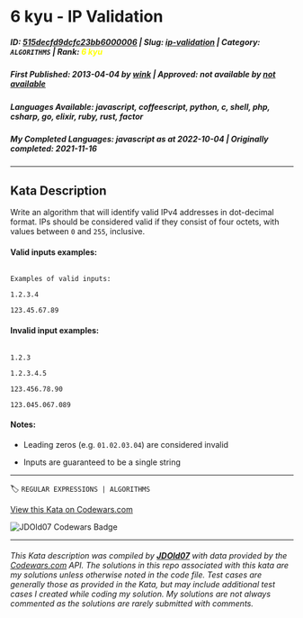 # 6 kyu - IP Validation

##### **ID**: [515decfd9dcfc23bb6000006](https://www.codewars.com/kata/515decfd9dcfc23bb6000006) | **Slug**: [ip-validation](https://www.codewars.com/kata/515decfd9dcfc23bb6000006) | **Category**: `ALGORITHMS` | **Rank**: <span style="color:yellow">6 kyu</span>

##### **First Published**: 2013-04-04 ***by*** [wink](https://www.codewars.com/users/wink) | **Approved**: *not available* ***by*** [*not available*](*https://www.codewars.com*)

##### **Languages Available**: javascript, coffeescript, python, c, shell, php, csharp, go, elixir, ruby, rust, factor

##### **My Completed Languages**: javascript ***as at*** 2022-10-04 | **Originally completed**: 2021-11-16

---

## Kata Description


Write an algorithm that will identify valid IPv4 addresses in dot-decimal format. IPs should be considered valid if they consist of four octets, with values between `0` and `255`, inclusive.





#### Valid inputs examples:

```

Examples of valid inputs:

1.2.3.4

123.45.67.89

```



#### Invalid input examples:

```

1.2.3

1.2.3.4.5

123.456.78.90

123.045.067.089

```



#### Notes:

- Leading zeros (e.g. `01.02.03.04`) are considered invalid

- Inputs are guaranteed to be a single string



---


🏷 `REGULAR EXPRESSIONS | ALGORITHMS`


[View this Kata on Codewars.com](https://www.codewars.com/kata/515decfd9dcfc23bb6000006)

![](https://www.codewars.com/users/jdold07/badges/large "JDOld07 Codewars Badge")

---

###### *This Kata description was compiled by [**JDOld07**](https://tpstech.dev) with data provided by the [Codewars.com](https://www.codewars.com) API.  The solutions in this repo associated with this kata are my solutions unless otherwise noted in the code file.  Test cases are generally those as provided in the Kata, but may include additional test cases I created while coding my solution.  My solutions are not always commented as the solutions are rarely submitted with comments.*
